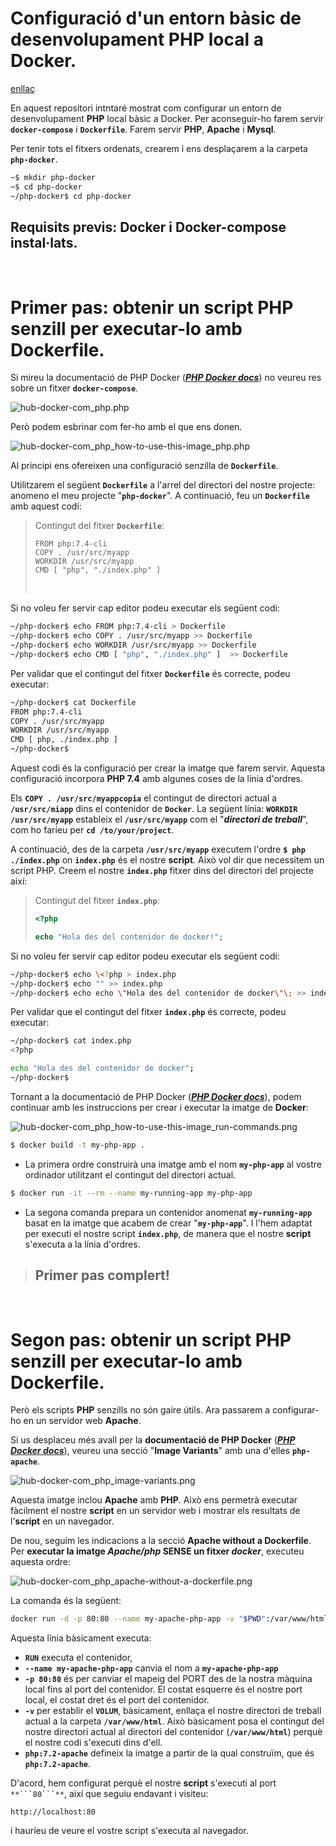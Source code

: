 # Configuració d'un entorn bàsic de desenvolupament **PHP** local a **Docker**.

[enllaç](https://dev.to/truthseekers/setup-a-basic-local-php-development-environment-in-docker-kod)

En aquest repositori intntaré mostrat com configurar un entorn de desenvolupament **PHP** local bàsic a Docker. Per aconseguir-ho farem servir **```docker-compose```** i **```Dockerfile```**. Farem servir **PHP**, **Apache** i **Mysql**.

Per tenir tots el fitxers ordenats, crearem i ens desplaçarem a la carpeta **```php-docker```**.

```bash
~$ mkdir php-docker
~$ cd php-docker
~/php-docker$ cd php-docker
```

## Requisits previs: Docker i Docker-compose instal·lats.

<br>

# **Primer pas**: obtenir un script **PHP** senzill per executar-lo amb **Dockerfile**.

Si mireu la documentació de PHP Docker (***[PHP Docker docs](https://hub.docker.com/_/php)***) no veureu res sobre un fitxer **```docker-compose```**.

![hub-docker-com_php.php](./images/hub-docker-com_php.png)

Però podem esbrinar com fer-ho amb el que ens donen.


![hub-docker-com_php_how-to-use-this-image_php.php](./images/hub-docker-com_php_how-to-use-this-image.png)

Al principi ens ofereixen una configuració senzilla de **```Dockerfile```**. 

Utilitzarem el següent **```Dockerfile```** a l'arrel del directori del nostre projecte: anomeno el meu projecte "**```php-docker```**". A continuació, feu un **```Dockerfile```** amb aquest codi:

> Contingut del fitxer **```Dockerfile```**:
> 
> ```docker
> FROM php:7.4-cli
> COPY . /usr/src/myapp
> WORKDIR /usr/src/myapp
> CMD [ "php", "./index.php" ]
> ```
> &nbsp;

Si no voleu fer servir cap editor podeu executar els següent codi:
```bash
~/php-docker$ echo FROM php:7.4-cli > Dockerfile
~/php-docker$ echo COPY . /usr/src/myapp >> Dockerfile
~/php-docker$ echo WORKDIR /usr/src/myapp >> Dockerfile
~/php-docker$ echo CMD [ "php", "./index.php" ]  >> Dockerfile
```

Per validar que el contingut del fitxer **```Dockerfile```** és correcte, podeu executar:
```bash
~/php-docker$ cat Dockerfile
FROM php:7.4-cli
COPY . /usr/src/myapp
WORKDIR /usr/src/myapp
CMD [ php, ./index.php ]
~/php-docker$ 
```

Aquest codi és la configuració per crear la imatge que farem servir. Aquesta configuració incorpora **PHP 7.4** amb algunes coses de la línia d'ordres.

Els **```COPY . /usr/src/myappcopia```** el contingut de directori actual a **```/usr/src/miapp```** dins el contenidor de **```Docker```**. La següent línia: **```WORKDIR /usr/src/myapp```** estableix el **```/usr/src/myapp```** com el "***directori de treball***", com ho faríeu per **```cd /to/your/project```**.

A continuació, des de la carpeta **```/usr/src/myapp```** executem l'ordre **```$ php ./index.php```** on **```index.php```** és el nostre **script**. Això vol dir que necessitem un script PHP. Creem el nostre **```index.php```** fitxer dins del directori del projecte així:

> Contingut del fitxer **```index.php```**:
> 
> 
> ```php
> <?php
> 
> echo "Hola des del contenidor de docker!";
> ```

Si no voleu fer servir cap editor podeu executar els següent codi:
```bash
~/php-docker$ echo \<?php > index.php
~/php-docker$ echo "" >> index.php
~/php-docker$ echo echo \"Hola des del contenidor de docker\"\; >> index.php
```

Per validar que el contingut del fitxer **```index.php```** és correcte, podeu executar:
```bash
~/php-docker$ cat index.php
<?php

echo "Hola des del contenidor de docker";
~/php-docker$ 
```

Tornant a la documentació de PHP Docker (***[PHP Docker docs](https://hub.docker.com/_/php)***), podem continuar amb les instruccions per crear i executar la imatge de **Docker**:

![hub-docker-com_php_how-to-use-this-image_run-commands.png](./images/hub-docker-com_php_how-to-use-this-image_run-commands.png)


```bash
$ docker build -t my-php-app .
```

* La primera ordre construirà una imatge amb el nom **```my-php-app```** al vostre ordinador utilitzant el contingut del directori actual.

```bash
$ docker run -it --rm --name my-running-app my-php-app
```

* La segona comanda prepara un contenidor anomenat **```my-running-app```** basat en la imatge que acabem de crear "**```my-php-app```**". I l'hem adaptat per executi el nostre script **```index.php```**, de manera que el nostre **script** s'executa a la línia d'ordres.

> ## Primer pas complert!

<br>

# **Segon pas**: obtenir un script **PHP** senzill per executar-lo amb **Dockerfile**.


Però els scripts **PHP** senzills no són gaire útils. Ara passarem a configurar-ho en un servidor web **Apache**.

Si us desplaceu més avall per la **documentació de PHP Docker** (***[PHP Docker docs](https://hub.docker.com/_/php)***), veureu una secció "**Image Variants**" amb una d'elles **```php-apache```**.

![hub-docker-com_php_image-variants.png](./images/hub-docker-com_php_image-variants.png)

Aquesta imatge inclou **Apache** amb **PHP**. Això ens permetrà executar fàcilment el nostre **script** en un servidor web i mostrar els resultats de l'**script** en un navegador.


De nou, seguim les indicacions a la secció **Apache without a Dockerfile**. Per **executar la imatge *Apache/php* SENSE un fitxer *docker***, executeu aquesta ordre:

![hub-docker-com_php_apache-without-a-dockerfile.png](./images/hub-docker-com_php_apache-without-a-dockerfile.png)


La comanda és la següent:
```bash
docker run -d -p 80:80 --name my-apache-php-app -v "$PWD":/var/www/html php:7.2-apache
```

Aquesta línia bàsicament executa:
* **```RUN```** executa el contenidor,
* **```--name my-apache-php-app```** canvia el nom a **```my-apache-php-app```**
* **``-p 80:80``** és per canviar el mapeig del PORT des de la nostra màquina local fins al port del contenidor. El costat esquerre és el nostre port local, el costat dret és el port del contenidor.
* **```-v```** per establir el **```VOLUM```**, bàsicament, enllaça el nostre directori de treball actual a la carpeta **```/var/www/html```**. Això bàsicament posa el contingut del nostre directori actual al directori del contenidor (**```/var/www/html```**) perquè el nostre codi s'executi dins d'ell. 
* **```php:7.2-apache```** defineix la imatge a partir de la qual construïm, que és **```php:7.2-apache```**.

D'acord, hem configurat perquè el nostre **script** s'executi al port `**```80```**`, així que seguiu endavant i visiteu:
```
http://localhost:80
```
i hauríeu de veure el vostre script s'executa al navegador.



